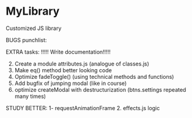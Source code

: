 # MyLibrary
Customized JS library

BUGS punchlist:

EXTRA tasks:
!!!!!
Write documentation!!!!!
<!-- 1. classes.js - Add conditional check if the object has classList property -->
2. Create a module attributes.js (analogue of classes.js)
3. Make eq() method better looking code
3. Optimize fadeToggle() (using technical methods and functions)
4. Add bugfix of jumping modal (like in course)
5. optimize createModal with destructurization (btns.settings repeated many times)


STUDY BETTER:
1- requestAnimationFrame
2. effects.js logic